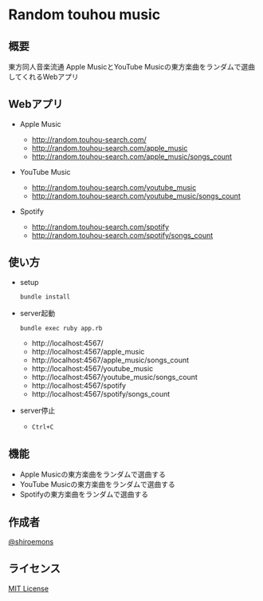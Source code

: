# Random touhou music

## 概要

東方同人音楽流通 Apple MusicとYouTube Musicの東方楽曲をランダムで選曲してくれるWebアプリ

## Webアプリ

- Apple Music
  - http://random.touhou-search.com/
  - http://random.touhou-search.com/apple_music
  - http://random.touhou-search.com/apple_music/songs_count

- YouTube Music
  - http://random.touhou-search.com/youtube_music
  - http://random.touhou-search.com/youtube_music/songs_count

- Spotify
  - http://random.touhou-search.com/spotify
  - http://random.touhou-search.com/spotify/songs_count

## 使い方

- setup
  ```sh
  bundle install
  ```

- server起動
  ```sh
  bundle exec ruby app.rb
  ```
  - http://localhost:4567/
  - http://localhost:4567/apple_music
  - http://localhost:4567/apple_music/songs_count
  - http://localhost:4567/youtube_music
  - http://localhost:4567/youtube_music/songs_count
  - http://localhost:4567/spotify
  - http://localhost:4567/spotify/songs_count

- server停止
  - `Ctrl+C`

## 機能

- Apple Musicの東方楽曲をランダムで選曲する
- YouTube Musicの東方楽曲をランダムで選曲する
- Spotifyの東方楽曲をランダムで選曲する

## 作成者

[@shiroemons](https://twitter.com/shiroemons)

## ライセンス

[MIT License](https://opensource.org/licenses/MIT)